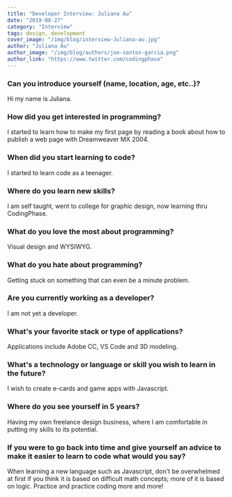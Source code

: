 ```yaml
---
title: "Developer Interview: Juliana Au"
date: "2019-08-27"
category: "Interview"
tags: design, development
cover_image: "/img/blog/interview-Juliana-au.jpg"
author: "Juliana Au"
author_image: "/img/blog/authors/joe-santos-garcia.png"
author_link: "https://www.twitter.com/codingphase"
---
```


### Can you introduce yourself (name, location, age, etc..)?

Hi my name is Juliana.

### How did you get interested in programming?

I started to learn how to make my first page by reading a book about how to publish a web page with Dreamweaver MX 2004.

### When did you start learning to code?

I started to learn code as a teenager.

### Where do you learn new skills?

I am self taught, went to college for graphic design, now learning thru CodingPhase.

### What do you love the most about programming?

Visual design and WYSIWYG.

### What do you hate about programming?

Getting stuck on something that can even be a minute problem.

### Are you currently working as a developer?

I am not yet a developer.

### What's your favorite stack or type of applications?

Applications include Adobe CC, VS Code and 3D modeling.

### What's a technology or language or skill you wish to learn in the future?

I wish to create e-cards and game apps with Javascript.

### Where do you see yourself in 5 years?

Having my own freelance design business, where I am comfortable in putting my skills to its potential.

### If you were to go back into time and give yourself an advice to make it easier to learn to code what would you say?

When learning a new language such as Javascript, don't be overwhelmed at first if you think it is based on difficult math concepts; more of it is based on logic. Practice and practice coding more and more!
